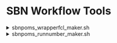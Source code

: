 # SBN Workflow Tools

<details><summary>sbnpoms_wrapperfcl_maker.sh</summary>
Purpose: Make an empty wrapper fcl file.<br>
<br>
Usage: sbnpoms_wrapperfcl_maker.sh [options]<br>
<br>
Options:<br>
<br>
-h|-?|--help        - Print help message.<br>
--fclname <fcl>     - Wrapped fcl file.<br>
--wrappername <fcl> - Wrapper fcl file.<br>
</details>

<details><summary>sbnpoms_runnumber_maker.sh</summary>
Purpose: Append run and subrun overrides to fcl file.<br>
         Subrun follows $PROCESS+1, and wraps by incrementing<br>
         the run number when the subrun exceeds the maximum.<br>
<br>
Usage: sbnpoms_runnumber_injector.sh [options]<br>
<br>
Options:<br>
<br>
-h|-?|--help          - Print help message.<br>
--fcl <fcl>           - Fcl file to append (default standard output).<br>
--subruns_per_run <n> - Number of subruns per run (default 100).<br>
--process <process>   - Specify process number (default $PROCESS).<br>
--run <run>           - Specify base run number (default 1).<br>
</details>
